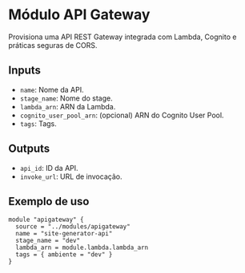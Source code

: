 # Módulo API Gateway

Provisiona uma API REST Gateway integrada com Lambda, Cognito e práticas seguras de CORS.

## Inputs
- `name`: Nome da API.
- `stage_name`: Nome do stage.
- `lambda_arn`: ARN da Lambda.
- `cognito_user_pool_arn`: (opcional) ARN do Cognito User Pool.
- `tags`: Tags.

## Outputs
- `api_id`: ID da API.
- `invoke_url`: URL de invocação.

## Exemplo de uso
```hcl
module "apigateway" {
  source = "../modules/apigateway"
  name = "site-generator-api"
  stage_name = "dev"
  lambda_arn = module.lambda.lambda_arn
  tags = { ambiente = "dev" }
}
```

